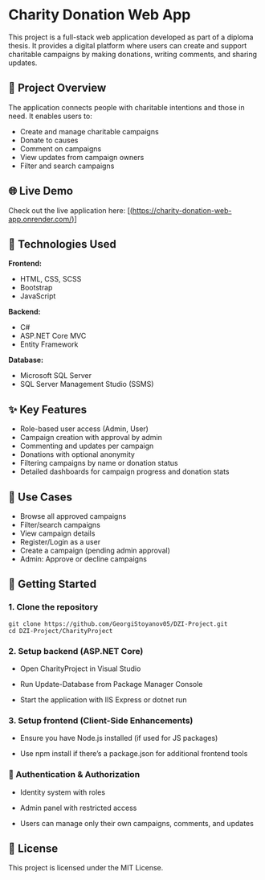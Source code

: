 # Charity Donation Web App

This project is a full-stack web application developed as part of a diploma thesis. It provides a digital platform where users can create and support charitable campaigns by making donations, writing comments, and sharing updates.

## 📌 Project Overview

The application connects people with charitable intentions and those in need. It enables users to:
- Create and manage charitable campaigns
- Donate to causes
- Comment on campaigns
- View updates from campaign owners
- Filter and search campaigns

## 🌐 Live Demo

Check out the live application here: [[(https://charity-donation-web-app.onrender.com/)](https://charity-donation-web-app.onrender.com/)]

## 🧰 Technologies Used

**Frontend:**
- HTML, CSS, SCSS
- Bootstrap
- JavaScript

**Backend:**
- C#
- ASP.NET Core MVC
- Entity Framework

**Database:**
- Microsoft SQL Server
- SQL Server Management Studio (SSMS)


## ✨ Key Features

- Role-based user access (Admin, User)
- Campaign creation with approval by admin
- Commenting and updates per campaign
- Donations with optional anonymity
- Filtering campaigns by name or donation status
- Detailed dashboards for campaign progress and donation stats

## 🧪 Use Cases

- Browse all approved campaigns
- Filter/search campaigns
- View campaign details
- Register/Login as a user
- Create a campaign (pending admin approval)
- Admin: Approve or decline campaigns

## 🚀 Getting Started

### 1. Clone the repository  
    git clone https://github.com/GeorgiStoyanov05/DZI-Project.git
    cd DZI-Project/CharityProject
### 2. Setup backend (ASP.NET Core)
- Open CharityProject in Visual Studio

- Run Update-Database from Package Manager Console

- Start the application with IIS Express or dotnet run

### 3. Setup frontend (Client-Side Enhancements)
- Ensure you have Node.js installed (if used for JS packages)

- Use npm install if there’s a package.json for additional frontend tools

### 🔐 Authentication & Authorization
- Identity system with roles

- Admin panel with restricted access

- Users can manage only their own campaigns, comments, and updates

## 📄 License

This project is licensed under the MIT License.
